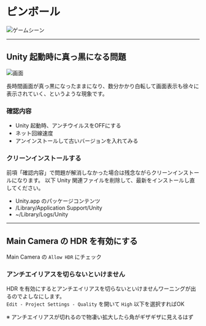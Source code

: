 # ピンボール

![ゲームシーン](https://raw.github.com/caorol/PinBall/master/gamescene.png)


---
## Unity 起動時に真っ黒になる問題
![画面](https://raw.github.com/caorol/PinBall/master/unityblack.png)

長時間画面が真っ黒になったままになり、数分かかり白転して画面表示も徐々に表示されていく、というような現象です。


### 確認内容
- Unity 起動時、アンチウイルスをOFFにする
- ネット回線速度
- アンインストールして古いバージョンを入れてみる

### クリーンインストールする
前項「確認内容」で問題が解消しなかった場合は残念ながらクリーンインストールになります。
以下 Unity 関連ファイルを削除して、最新をインストールし直してください。
- Unity.app のパッケージコンテンツ
- /Library/Application Support/Unity
- ~/Library/Logs/Unity


---
## Main Camera の HDR を有効にする
Main Camera の `Allow HDR` にチェック
### アンチエイリアスを切らないといけません
HDR を有効にするとアンチエイリアスを切らないといけませんワーニングが出るのでよしなにします。  
`Edit - Project Settings - Quality` を開いて `High` 以下を選択すればOK

※ アンチエイリアスが切れるので物凄い拡大したら角がギザギザに見えるはず
